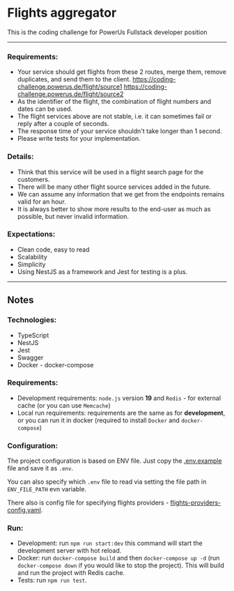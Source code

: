 # Flights aggregator

This is the coding challenge for PowerUs Fullstack developer position

---

### Requirements:

- Your service should get flights from these 2 routes, merge them, remove duplicates, and send them to the client.
  https://coding-challenge.powerus.de/flight/source1
  https://coding-challenge.powerus.de/flight/source2
- As the identifier of the flight, the combination of flight numbers and dates can be used.
- The flight services above are not stable, i.e. it can sometimes fail or reply after a couple of seconds.
- The response time of your service shouldn't take longer than 1 second.
- Please write tests for your implementation.

### Details:

- Think that this service will be used in a flight search page for the customers.
- There will be many other flight source services added in the future.
- We can assume any information that we get from the endpoints remains valid for an hour.
- It is always better to show more results to the end-user as much as possible, but never invalid information.

### Expectations:

- Clean code, easy to read
- Scalability
- Simplicity
- Using NestJS as a framework and Jest for testing is a plus.

---

## Notes

### Technologies:

- TypeScript
- NestJS
- Jest
- Swagger
- Docker - docker-compose

### Requirements:
- Development requirements: `node.js` version **19** and `Redis` - for external cache (or you can use `Memcache`)
- Local run requirements: requirements are the same as for **development**, or you can run it in docker (required to install `Docker` and `docker-compose`)

### Configuration:

The project configuration is based on ENV file. Just copy the [.env.example](.env.example) file and save it as `.env`.

You can also specify which `.env` file to read via setting the file path in `ENV_FILE_PATH` evn variable.

There also is config file for specifying flights providers - [flights-providers-config.yaml](flights-providers-config.yaml).

### Run:

- Development: run `npm run start:dev` this command will start the development server with hot reload.
- Docker: run `docker-compose build` and then `docker-compose up -d` (run `docker-compose down` if you would like to stop the project). This will build and run the project with Redis cache.
- Tests: run `npm run test`.
